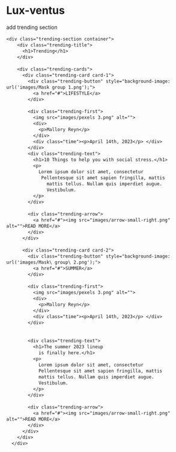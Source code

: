 # Lux-ventus
add trending section

<!-- trending section  -->
    <div class="trending-section container">
        <div class="trending-title">
          <h1>Trending</h1>
        </div>

        <div class="trending-cards">
          <div class="trending-card card-1">
            <div class="trending-button" style="background-image: url('images/Mask group 1.png');">
              <a href="#">LIFESTYLE</a>
            </div>
            
            <div class="trending-first">
              <img src="images/pexels 3.png" alt="">
              <div> 
                <p>Mallory Reyn</p>
              </div>
              <div class="time"><p>April 14th, 2023</p> </div>
            </div>
            <div class="trending-text">
              <h1>10 Things to help you with social stress.</h1>
              <p>
                Lorem ipsum dolor sit amet, consectetur 
                 Pellentesque sit amet sapien fringilla, mattis
                   mattis tellus. Nullam quis imperdiet augue. 
                   Vestibulum.
              </p>
            </div>

            <div class="trending-arrow">
              <a href="#"><img src="images/arrow-small-right.png" alt="">READ MORE</a>
            </div>
          </div>

          <div class="trending-card card-2">
            <div class="trending-button" style="background-image: url('images/Mask\ group\ 2.png');">
              <a href="#">SUMMER</a>
            </div>
            
            <div class="trending-first">
              <img src="images/pexels 3.png" alt="">
              <div>
                <p>Mallory Reyn</p>
              </div>
              <div class="time"><p>April 14th, 2023</p> </div>
            </div>
           

            <div class="trending-text">
              <h1>The summer 2023 lineup
                is finally here.</h1>
              <p>
                Lorem ipsum dolor sit amet, consectetur 
                Pellentesque sit amet sapien fringilla, mattis
                mattis tellus. Nullam quis imperdiet augue. 
                Vestibulum.
              </p>
            </div>

            <div class="trending-arrow">
              <a href="#"><img src="images/arrow-small-right.png" alt="">READ MORE</a>
            </div>
          </div>
        </div>
      </div>
